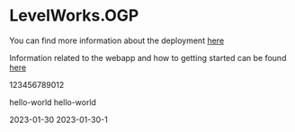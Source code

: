 # LevelWorks.OGP

You can find more information about the deployment [here](./deploy/README.md)

Information related to the webapp and how to getting started can be found [here](./webapp/README.md)

123456789012

hello-world
hello-world

2023-01-30
2023-01-30-1
